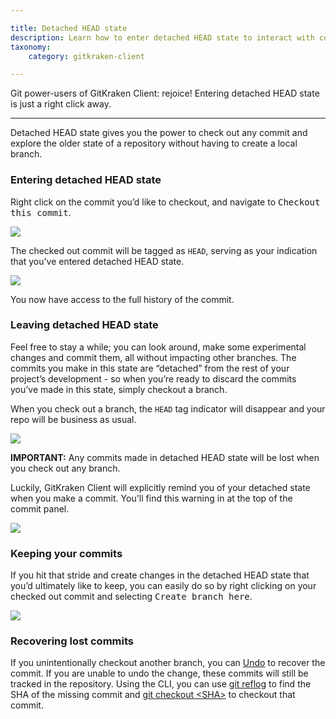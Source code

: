 ```yaml
---

title: Detached HEAD state
description: Learn how to enter detached HEAD state to interact with commits without impact to other branches
taxonomy:
    category: gitkraken-client

---
```


Git power-users of GitKraken Client: rejoice! Entering detached HEAD state is just a right click away.

***
Detached HEAD state gives you the power to check out any commit and explore the older state of a repository without having to create a local branch. 

### Entering detached HEAD state

Right click on the commit you’d like to checkout, and navigate to <kbd>Checkout this commit</kbd>. 

<img src='/img/documentation/working-with-files/commits/checkout.png' srcset='/img/documentation/working-with-files/commits/checkout@2x.png 2x' class='img-bordered img-responsive center'>

The checked out commit will be tagged as `HEAD`, serving as your indication that you’ve entered detached HEAD state. 

<img src='/img/documentation/working-with-files/commits/head-tag.png' srcset='/img/documentation/working-with-files/commits/head-tag@2x.png 2x' class='img-bordered img-responsive center'>

You now have access to the full history of the commit. 

### Leaving detached HEAD state 

Feel free to stay a while; you can look around, make some experimental changes and commit them, all without impacting other branches. The commits you make in this state are “detached” from the rest of your project’s development - so when you’re ready to discard the commits you’ve made in this state, simply checkout a branch. 

When you check out a branch, the `HEAD` tag indicator will disappear and your repo will be business as usual. 

<img src='/img/documentation/working-with-files/commits/discard-commits.gif' class='img-bordered img-responsive center'>
 
<div class='callout callout--danger'>
    <p><strong>IMPORTANT:</strong> Any commits made in detached HEAD state will be lost when you check out any branch. 
</p>
</div>

Luckily, GitKraken Client will explicitly remind you of your detached state when you make a commit. You'll find this warning in at the top of the commit panel.

<img src='/img/documentation/working-with-files/commits/detached-warning.png' srcset='/img/documentation/working-with-files/commits/detached-warning@2x.png 2x' class='img-bordered img-responsive center'>

### Keeping your commits 

If you hit that stride and create changes in the detached HEAD state that you’d ultimately like to keep, you can easily do so by right clicking on your checked out commit and selecting <kbd>Create branch here</kbd>.

<img src='/img/documentation/working-with-files/commits/create-branch.png' srcset='/img/documentation/working-with-files/commits/create-branch@2x.png 2x' class='img-bordered img-responsive center'>

### Recovering lost commits

If you unintentionally checkout another branch, you can [Undo](https://support.gitkraken.com/working-with-commits/undo-and-redo/) to recover the commit. If you are unable to undo the change, these commits will still be tracked in the repository. Using the CLI, you can use [git reflog](https://git-scm.com/docs/git-reflog) to find the SHA of the missing commit and [git checkout <SHA\>](https://git-scm.com/docs/git-checkout) to checkout that commit.